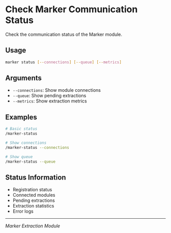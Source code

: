 # Check Marker Communication Status

Check the communication status of the Marker module.

## Usage

```bash
marker status [--connections] [--queue] [--metrics]
```

## Arguments

- `--connections`: Show module connections
- `--queue`: Show pending extractions
- `--metrics`: Show extraction metrics

## Examples

```bash
# Basic status
/marker-status

# Show connections
/marker-status --connections

# Show queue
/marker-status --queue
```

## Status Information

- Registration status
- Connected modules
- Pending extractions
- Extraction statistics
- Error logs

---
*Marker Extraction Module*
